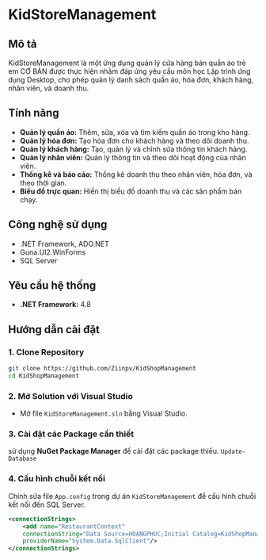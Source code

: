 # KidStoreManagement

## Mô tả
KidStoreManagement là một ứng dụng quản lý cửa hàng bán quần áo trẻ em CƠ BẢN được thực hiện nhằm đáp ứng yêu cầu môn học Lập trình ứng dụng Desktop, cho phép quản lý danh sách quần áo, hóa đơn, khách hàng, nhân viên, và doanh thu.

## Tính năng
- **Quản lý quần áo:** Thêm, sửa, xóa và tìm kiếm quần áo trong kho hàng.
- **Quản lý hóa đơn:** Tạo hóa đơn cho khách hàng và theo dõi doanh thu.
- **Quản lý khách hàng:** Tạo, quản lý và chỉnh sửa thông tin khách hàng.
- **Quản lý nhân viên:** Quản lý thông tin và theo dõi hoạt động của nhân viên.
- **Thống kê và báo cáo:** Thống kê doanh thu theo nhân viên, hóa đơn, và theo thời gian.
- **Biểu đồ trực quan:** Hiển thị biểu đồ doanh thu và các sản phẩm bán chạy.

## Công nghệ sử dụng
- .NET Framework, ADO.NET
- Guna.UI2.WinForms
- SQL Server

## Yêu cầu hệ thống
- **.NET Framework:** 4.8

## Hướng dẫn cài đặt

### 1. Clone Repository
```bash
git clone https://github.com/Ziinpv/KidShopManagement
cd KidShopManagement
```

### 2. Mở Solution với Visual Studio
- Mở file `KidStoreManagement.sln` bằng Visual Studio.

### 3. Cài đặt các Package cần thiết
sử dụng **NuGet Package Manager** để cài đặt các package thiếu.
``
Update-Database
``

### 4. Cấu hình chuỗi kết nối
Chỉnh sửa file `App.config` trong dự án `KidStoreManagement` để cấu hình chuỗi kết nối đến SQL Server.
```xml
<connectionStrings>
	<add name="RestaurantContext"
	connectionString="Data Source=HOANGPHUC;Initial Catalog=KidShopManagement;Integrated Security=True;Trust Server Certificate=True;"
	providerName="System.Data.SqlClient"/>
</connectionStrings>
```
